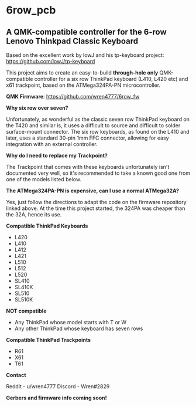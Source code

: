 # 6row_pcb
## A QMK-compatible controller for the 6-row Lenovo Thinkpad Classic Keyboard

Based on the excellent work by lowJ and his tp-keyboard project: https://github.com/lowJ/tp-keyboard

This project aims to create an easy-to-build **through-hole only** QMK-compatible controller for a six row ThinkPad keyboard (L410, L420 etc) and x61 trackpoint, based on the ATMega324PA-PN microcontroller.

**QMK Firmware**: https://github.com/wren4777/6row_fw

**Why six row over seven?**

Unfortunately, as wonderful as the classic seven row ThinkPad keyboard on the T420 and similar is, it uses a difficult to source and difficult to solder surface-mount connector. The six row keyboards, as found on the L410 and later, uses a standard 30-pin 1mm FFC connector, allowing for easy integration with an external controller.

**Why do I need to replace my Trackpoint?**

The Trackpoint that comes with these keyboards unfortunately isn't documented very well, so it's recommended to take a known good one from one of the models listed below.

**The ATMega324PA-PN is expensive, can I use a normal ATMega32A?**

Yes, just follow the directions to adapt the code on the firmware repository linked above. At the time this project started, the 324PA was cheaper than the 32A, hence its use.

**Compatible ThinkPad Keyboards**

* L420
* L410
* L412
* L421 
* L510 
* L512 
* L520 
* SL410
* SL410K 
* SL510 
* SL510K

**NOT compatible**

* Any ThinkPad whose model starts with T or W
* Any other ThinkPad whose keyboard has seven rows

**Compatible ThinkPad Trackpoints**

* R61
* X61
* T61

**Contact**

Reddit - u/wren4777
Discord - Wren#2829

**Gerbers and firmware info coming soon!**
